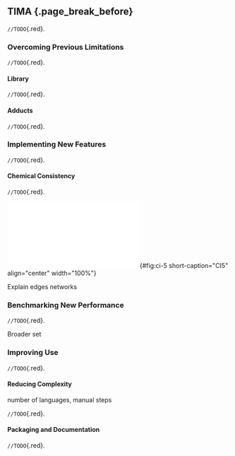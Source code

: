 ## TIMA {.page_break_before}

`//TODO`{.red}.

### Overcoming Previous Limitations

`//TODO`{.red}.

#### Library

`//TODO`{.red}.

#### Adducts

`//TODO`{.red}.

### Implementing New Features

`//TODO`{.red}.

#### Chemical Consistency

`//TODO`{.red}.

![**CI5.** TODO](images/ci-5.pdf "ci-5"){#fig:ci-5 short-caption="CI5" align="center" width="100%"}

Explain edges networks

### Benchmarking New Performance

`//TODO`{.red}.

Broader set

### Improving Use

`//TODO`{.red}.

#### Reducing Complexity

number of languages, manual steps

`//TODO`{.red}.

#### Packaging and Documentation

`//TODO`{.red}.

